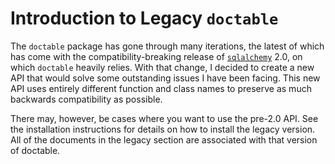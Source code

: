 # Introduction to Legacy `doctable`

The `doctable` package has gone through many iterations, the latest of which has come with the compatibility-breaking release of [`sqlalchemy`](https://www.sqlalchemy.org/) 2.0, on which `doctable` heavily relies. With that change, I decided to create a new API that would solve some outstanding issues I have been facing. This new API uses entirely different function and class names to preserve as much backwards compatibility as possible.

There may, however, be cases where you want to use the pre-2.0 API. See the installation instructions for details on how to install the legacy version. All of the documents in the legacy section are associated with that version of doctable.
